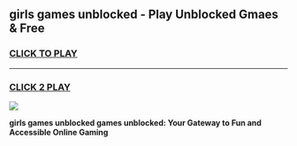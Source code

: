 
## girls games unblocked - Play Unblocked Gmaes & Free
<h3>
<a href="https://news.freeplayer.one?title=girls_games_unblocked&ref=23F">CLICK TO PLAY</a></h3>
<hr>

<h3>
<a href="https://news.freeplayer.one?title=girls_games_unblocked&ref=23F">CLICK 2 PLAY</a>
  
</h3>

<a href="https://news.freeplayer.one?title=girls_games_unblocked&ref=23F/"><img src="https://clearcache.store/games.png"></a>


**girls games unblocked games unblocked: Your Gateway to Fun and Accessible Online Gaming**
